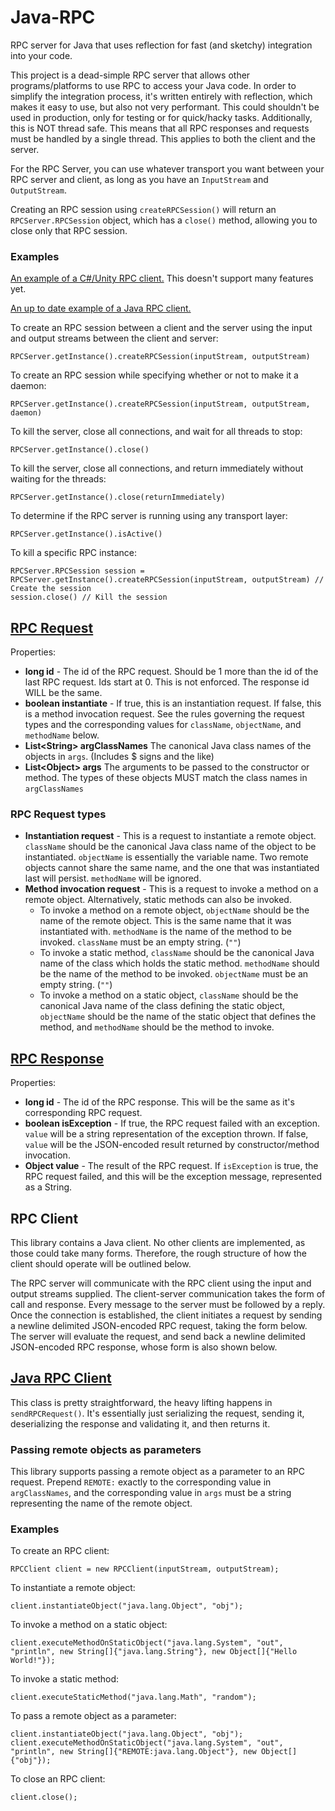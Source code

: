 # Java-RPC
RPC server for Java that uses reflection for fast (and sketchy) integration into your code.

This project is a dead-simple RPC server that allows other programs/platforms to use RPC to access your Java code. In order to simplify the integration process, it's written entirely with reflection, which makes it easy to use, but also not very performant. This could shouldn't be used in production, only for testing or for quick/hacky tasks. Additionally, this is NOT thread safe. This means that all RPC responses and requests must be handled by a single thread. This applies to both the client and the server.

For the RPC Server, you can use whatever transport you want between your RPC server and client, as long as you have an `InputStream` and `OutputStream`.

Creating an RPC session using `createRPCSession()` will return an `RPCServer.RPCSession` object, which has a `close()` method, allowing you to close only that RPC session.

### Examples

[An example of a C#/Unity RPC client.](https://github.com/coolioasjulio/FrcDrive/blob/master/Assets/Scripts/RPC.cs) This doesn't support many features yet.

[An up to date example of a Java RPC client.](src/main/java/com/coolioasjulio/rpc/client/RPCClient.java)

To create an RPC session between a client and the server using the input and output streams between the client and server:

    RPCServer.getInstance().createRPCSession(inputStream, outputStream)

To create an RPC session while specifying whether or not to make it a daemon:

    RPCServer.getInstance().createRPCSession(inputStream, outputStream, daemon)

To kill the server, close all connections, and wait for all threads to stop:

    RPCServer.getInstance().close()

To kill the server, close all connections, and return immediately without waiting for the threads:

    RPCServer.getInstance().close(returnImmediately)

To determine if the RPC server is running using any transport layer:

    RPCServer.getInstance().isActive()


To kill a specific RPC instance:

    RPCServer.RPCSession session = RPCServer.getInstance().createRPCSession(inputStream, outputStream) // Create the session
    session.close() // Kill the session

## [RPC Request](src/main/java/com/coolioasjulio/rpc/RPCRequest.java)
Properties:
* **long id** - The id of the RPC request. Should be 1 more than the id of the last RPC request. Ids start at 0. This is not enforced. The response id WILL be the same.
* **boolean instantiate** - If true, this is an instantiation request. If false, this is a method invocation request. See the rules governing the request types and the corresponding values for `className`, `objectName`, and `methodName` below.
* **List\<String> argClassNames** The canonical Java class names of the objects in `args`. (Includes $ signs and the like)
* **List\<Object> args** The arguments to be passed to the constructor or method. The types of these objects MUST match the class names in `argClassNames`

### RPC Request types
* **Instantiation request** - This is a request to instantiate a remote object. `className` should be the canonical Java class name of the object to be instantiated. `objectName` is essentially the variable name. Two remote objects cannot share the same name, and the one that was instantiated last will persist. `methodName` will be ignored.
* **Method invocation request** - This is a request to invoke a method on a remote object. Alternatively, static methods can also be invoked.
    * To invoke a method on a remote object, `objectName` should be the name of the remote object. This is the same name that it was instantiated with. `methodName` is the name of the method to be invoked. `className` must be an empty string. (`""`)
    * To invoke a static method, `className` should be the canonical Java name of the class which holds the static method. `methodName` should be the name of the method to be invoked. `objectName` must be an empty string. (`""`)
    * To invoke a method on a static object, `className` should be the canonical Java name of the class defining the static object, `objectName` should be the name of the static object that defines the method, and `methodName` should be the method to invoke.

## [RPC Response](https://github.com/coolioasjulio/Java-RPC/blob/master/src/main/java/com/coolioasjulio/rpc/RPCResponse.java)
Properties:
* **long id** - The id of the RPC response. This will be the same as it's corresponding RPC request.
* **boolean isException** - If true, the RPC request failed with an exception. `value` will be a string representation of the exception thrown. If false, `value` will be the JSON-encoded result returned by constructor/method invocation.
* **Object value** - The result of the RPC request. If `isException` is true, the RPC request failed, and this will be the exception message, represented as a String.

## RPC Client
This library contains a Java client. No other clients are implemented, as those could take many forms. Therefore, the rough structure of how the client should operate will be outlined below.

The RPC server will communicate with the RPC client using the input and output streams supplied. The client-server communication takes the form of call and response. Every message to the server must be followed by a reply. Once the connection is established, the client initiates a request by sending a newline delimited JSON-encoded RPC request, taking the form below. The server will evaluate the request, and send back a newline delimited JSON-encoded RPC response, whose form is also shown below.

## [Java RPC Client](src/main/java/com/coolioasjulio/rpc/client/RPCClient.java)
This class is pretty straightforward, the heavy lifting happens in `sendRPCRequest()`. It's essentially just serializing the request, sending it, deserializing the response and validating it, and then returns it.

### Passing remote objects as parameters
This library supports passing a remote object as a parameter to an RPC request. Prepend `REMOTE:` exactly to the corresponding value in `argClassNames`, and the corresponding value in `args` must be a string representing the name of the remote object.

### Examples

To create an RPC client:

    RPCClient client = new RPCClient(inputStream, outputStream);

To instantiate a remote object:

    client.instantiateObject("java.lang.Object", "obj");

To invoke a method on a static object:

    client.executeMethodOnStaticObject("java.lang.System", "out", "println", new String[]{"java.lang.String"}, new Object[]{"Hello World!"});

To invoke a static method:

    client.executeStaticMethod("java.lang.Math", "random");

To pass a remote object as a parameter:

    client.instantiateObject("java.lang.Object", "obj");
    client.executeMethodOnStaticObject("java.lang.System", "out", "println", new String[]{"REMOTE:java.lang.Object"}, new Object[]{"obj"});

To close an RPC client:

    client.close();